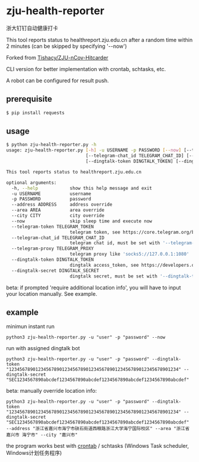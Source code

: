 # zju-health-reporter

浙大钉钉自动健康打卡

This tool reports status to healthreport.zju.edu.cn after a random time within 2 minutes (can be skipped by specifying '--now')

Forked from [Tishacy/ZJU-nCov-Hitcarder](https://github.com/Tishacy/ZJU-nCov-Hitcarder)

CLI version for better implementation with crontab, schtasks, etc.

A robot can be configured for result push.

## prerequisite

```bash
$ pip install requests
```

## usage

```bash
$ python zju-health-reporter.py -h
usage: zju-health-reporter.py [-h] -u USERNAME -p PASSWORD [--now] [--telegram-token TELEGRAM_TOKEN]
                              [--telegram-chat_id TELEGRAM_CHAT_ID] [--telegram-proxy TELEGRAM_PROXY]
                              [--dingtalk-token DINGTALK_TOKEN] [--dingtalk-secret DINGTALK_SECRET]

This tool reports status to healthreport.zju.edu.cn

optional arguments:
  -h, --help            show this help message and exit
  -u USERNAME           username
  -p PASSWORD           password
  --address ADDRESS     address override
  --area AREA           area override
  --city CITY           city override
  --now                 skip sleep time and execute now
  --telegram-token TELEGRAM_TOKEN
                        telegram token, see https://core.telegram.org/bots
  --telegram-chat_id TELEGRAM_CHAT_ID
                        telegram chat id, must be set with '--telegram-token'
  --telegram-proxy TELEGRAM_PROXY
                        telegram proxy like 'socks5://127.0.0.1:1080'
  --dingtalk-token DINGTALK_TOKEN
                        dingtalk access_token, see https://developers.dingtalk.com/document/app/custom-robot-access
  --dingtalk-secret DINGTALK_SECRET
                        dingtalk secret, must be set with '--dingtalk-token'
```

beta: if prompted 'require additional location info', you will have to input your location manually. See example.

## example

minimun instant run

```
python3 zju-health-reporter.py -u "user" -p "password" --now
```

run with assigned dingtalk bot

```
python3 zju-health-reporter.py -u "user" -p "password" --dingtalk-token "1234567890123456789012345678901234567890123456789012345678901234" --dingtalk-secret "SEC1234567890abcdef1234567890abcdef1234567890abcdef1234567890abcdef"
```

beta: manually override location info:

```
python3 zju-health-reporter.py -u "user" -p "password" --dingtalk-token "1234567890123456789012345678901234567890123456789012345678901234" --dingtalk-secret "SEC1234567890abcdef1234567890abcdef1234567890abcdef1234567890abcdef" --address "浙江省嘉兴市海宁市硖石街道西粮路浙江大学海宁国际校区" --area "浙江省 嘉兴市 海宁市" --city "嘉兴市"
```

the program works best with [crontab](https://en.wikipedia.org/wiki/Cron) / schtasks (Windows Task scheduler, Windows计划任务程序)

